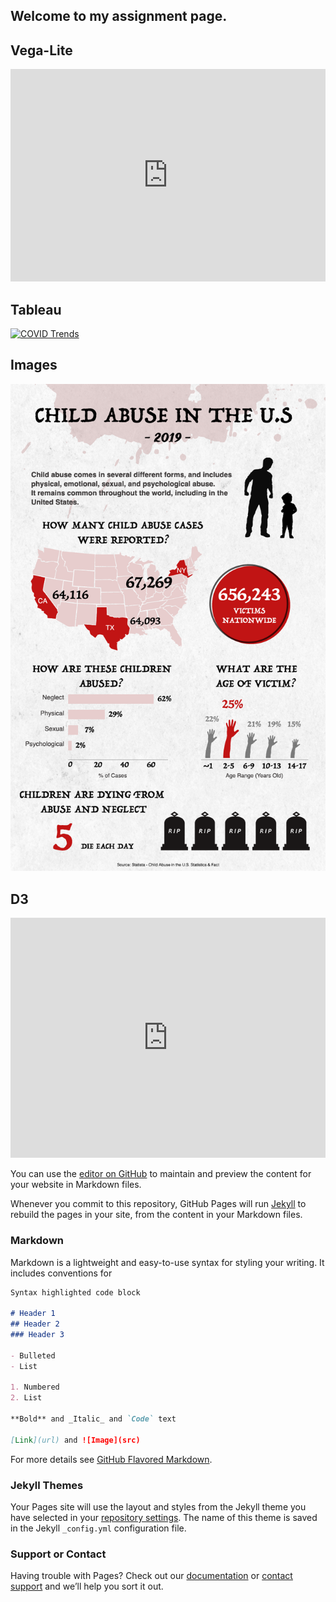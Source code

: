 ## Welcome to my assignment page.


<html>
  
<h2>Vega-Lite</h2>

<iframe width="100%" height="340" frameborder="0"
  src="https://observablehq.com/embed/@elainekim/vega-lite-assignment?cells=ex3"></iframe>
<h2>Tableau</h2>
<div class='tableauPlaceholder' id='viz1618707008863' style='position: relative'><noscript><a href='#'><img alt='COVID Trends ' src='https:&#47;&#47;public.tableau.com&#47;static&#47;images&#47;El&#47;ElaineKim_EDA&#47;COVIDTrends&#47;1_rss.png' style='border: none' /></a></noscript><object class='tableauViz'  style='display:none;'><param name='host_url' value='https%3A%2F%2Fpublic.tableau.com%2F' /> <param name='embed_code_version' value='3' /> <param name='site_root' value='' /><param name='name' value='ElaineKim_EDA&#47;COVIDTrends' /><param name='tabs' value='no' /><param name='toolbar' value='yes' /><param name='static_image' value='https:&#47;&#47;public.tableau.com&#47;static&#47;images&#47;El&#47;ElaineKim_EDA&#47;COVIDTrends&#47;1.png' /> <param name='animate_transition' value='yes' /><param name='display_static_image' value='yes' /><param name='display_spinner' value='yes' /><param name='display_overlay' value='yes' /><param name='display_count' value='yes' /><param name='language' value='en' /><param name='filter' value='publish=yes' /></object></div>                <script type='text/javascript'>                    var divElement = document.getElementById('viz1618707008863');                    var vizElement = divElement.getElementsByTagName('object')[0];                    if ( divElement.offsetWidth > 800 ) { vizElement.style.width='1000px';vizElement.style.height='827px';} else if ( divElement.offsetWidth > 500 ) { vizElement.style.width='1000px';vizElement.style.height='827px';} else { vizElement.style.width='100%';vizElement.style.height='1027px';}                     var scriptElement = document.createElement('script');                    scriptElement.src = 'https://public.tableau.com/javascripts/api/viz_v1.js';                    vizElement.parentNode.insertBefore(scriptElement, vizElement);                </script>

<h2>Images </h2>
<img src="Narrative Infographic.png">

<h2>D3 </h2>
<iframe width="100%" height="384" frameborder="0"
  src="https://observablehq.com/embed/@elainekim/lab-11-d3-tutorial-2-creating-an-arc-diagram-with-animated-tr?cells=animatedNodes2"></iframe>

</html>


You can use the [editor on GitHub](https://github.com/elainekim12/infoviz_lab12hw/edit/gh-pages/index.md) to maintain and preview the content for your website in Markdown files.

Whenever you commit to this repository, GitHub Pages will run [Jekyll](https://jekyllrb.com/) to rebuild the pages in your site, from the content in your Markdown files.

### Markdown

Markdown is a lightweight and easy-to-use syntax for styling your writing. It includes conventions for

```markdown
Syntax highlighted code block

# Header 1
## Header 2
### Header 3

- Bulleted
- List

1. Numbered
2. List

**Bold** and _Italic_ and `Code` text

[Link](url) and ![Image](src)
```

For more details see [GitHub Flavored Markdown](https://guides.github.com/features/mastering-markdown/).

### Jekyll Themes

Your Pages site will use the layout and styles from the Jekyll theme you have selected in your [repository settings](https://github.com/elainekim12/infoviz_lab12hw/settings/pages). The name of this theme is saved in the Jekyll `_config.yml` configuration file.

### Support or Contact

Having trouble with Pages? Check out our [documentation](https://docs.github.com/categories/github-pages-basics/) or [contact support](https://support.github.com/contact) and we’ll help you sort it out.
